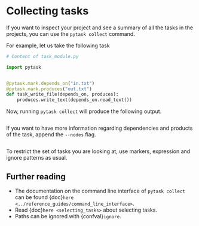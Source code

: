 # Collecting tasks

If you want to inspect your project and see a summary of all the tasks in the projects,
you can use the `pytask collect` command.

For example, let us take the following task

```python
# Content of task_module.py

import pytask


@pytask.mark.depends_on("in.txt")
@pytask.mark.produces("out.txt")
def task_write_file(depends_on, produces):
    produces.write_text(depends_on.read_text())
```

Now, running `pytask collect` will produce the following output.

```{image} /_static/images/collect.svg
```

If you want to have more information regarding dependencies and products of the task,
append the `--nodes` flag.

```{image} /_static/images/collect-nodes.svg
```

To restrict the set of tasks you are looking at, use markers, expression and ignore
patterns as usual.

## Further reading

- The documentation on the command line interface of `pytask collect` can be found
  {doc}`here <../reference_guides/command_line_interface>`.
- Read {doc}`here <selecting_tasks>` about selecting tasks.
- Paths can be ignored with {confval}`ignore`.
